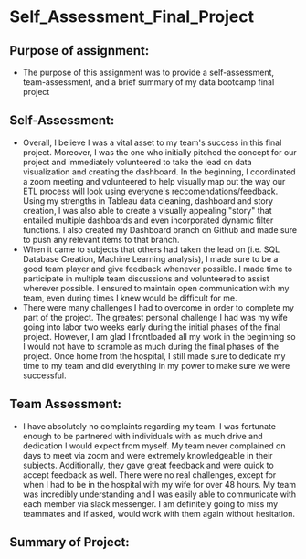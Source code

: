 # Self_Assessment_Final_Project
## Purpose of assignment:
   * The purpose of this assignment was to provide a self-assessment, team-assessment, and a brief summary of my data bootcamp final project 

## Self-Assessment:
   * Overall, I believe I was a vital asset to my team's success in this final project. Moreover, I was the one who initially pitched the concept for our project and immediately volunteered to take the lead on data visualization and creating the dashboard. In the beginning, I coordinated a zoom meeting and volunteered to help visually map out the way our ETL process will look using everyone's reccomendations/feedback. Using my strengths in Tableau data cleaning, dashboard and story creation, I was also able to create a visually appealing "story" that entailed multiple dashboards and even incorporated dynamic filter functions. I also created my Dashboard branch on Github and made sure to push any relevant items to that branch. 
   * When it came to subjects that others had taken the lead on (i.e. SQL Database Creation, Machine Learning analysis), I made sure to be a good team player and give feedback whenever possible. I made time to participate in multiple team discussions and volunteered to assist wherever possible. I ensured to maintain open communication with my team, even during times I knew would be difficult for me. 
   * There were many challenges I had to overcome in order to complete my part of the project. The greatest personal challenge I had was my wife going into labor two weeks early during the initial phases of the final project. However, I am glad I frontloaded all my work in the beginning so I would not have to scramble as much during the final phases of the project. Once home from the hospital, I still made sure to dedicate my time to my team and did everything in my power to make sure we were successful. 

## Team Assessment:
   * I have absolutely no complaints regarding my team. I was fortunate enough to be partnered with individuals with as much drive and dedication I would expect from myself. My team never complained on days to meet via zoom and were extremely knowledgeable in their subjects. Additionally, they gave great feedback and were quick to accept feedback as well. There were no real challenges, except for when I had to be in the hospital with my wife for over 48 hours. My team was incredibly understanding and I was easily able to communicate with each member via slack messenger. I am definitely going to miss my teammates and if asked, would work with them again without hesitation. 

## Summary of Project:
